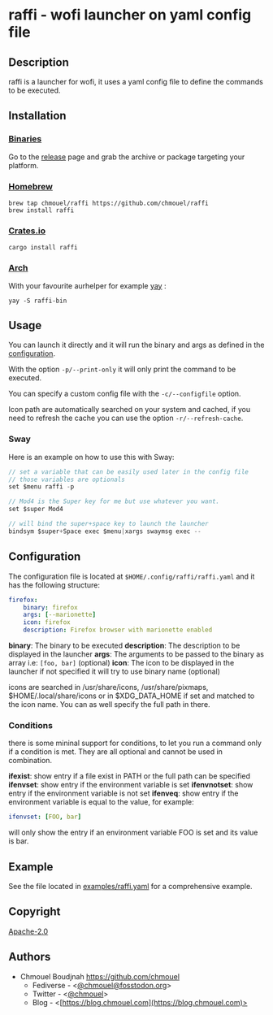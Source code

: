 # raffi - wofi launcher on yaml config file

## Description

raffi is a launcher for wofi, it uses a yaml config file to define the commands to be executed.

## Installation

### [Binaries](https://github.com/chmouel/raffi/releases)

Go to the [release](https://github.com/chmouel/raffi/releases) page and grab
the archive or package targeting your platform.

### [Homebrew](https://homebrew.sh)

```shell
brew tap chmouel/raffi https://github.com/chmouel/raffi
brew install raffi
```

### [Crates.io](https://crates.io/crates/raffi)

```shell
cargo install raffi
```

### [Arch](https://aur.archlinux.org/packages/raffi-bin)

With your favourite aurhelper for example [yay](https://github.com/Jguer/yay) :

```shell
yay -S raffi-bin
```
## Usage

You can launch it directly and it will run the binary and args as defined in the [configuration](#configuration).

With the option `-p/--print-only` it will only print the command to be executed.

You can specify a custom config file with the `-c/--configfile` option.

Icon path are automatically searched on your system and cached, if you need to refresh the cache 
you can use the option `-r/--refresh-cache`.

### Sway

Here is an example on how to use this with Sway:

```c
// set a variable that can be easily used later in the config file
// those variables are optionals
set $menu raffi -p

// Mod4 is the Super key for me but use whatever you want.
set $super Mod4

// will bind the super+space key to launch the launcher
bindsym $super+Space exec $menu|xargs swaymsg exec --
```

## Configuration

The configuration file is located at `$HOME/.config/raffi/raffi.yaml` and it has the following structure:

```yaml
firefox:
    binary: firefox
    args: [--marionette]
    icon: firefox
    description: Firefox browser with marionette enabled
```

**binary**: The binary to be executed
**description**: The description to be displayed in the launcher
**args**: The arguments to be passed to the binary as array i.e: `[foo, bar]` (optional)
**icon**: The icon to be displayed in the launcher if not specified it will try to use binary name (optional)

icons are searched in /usr/share/icons, /usr/share/pixmaps,
$HOME/.local/share/icons or in $XDG_DATA_HOME if set  and matched to the icon
name. You can as well specify the full path in there.

### Conditions

there is some mininal support for conditions, to let you run a command only if
a condition is met. They are all optional and cannot be used in combination.

**ifexist**: show entry if a file exist in PATH or the full path can be specified
**ifenvset**: show entry if the environment variable is set
**ifenvnotset**: show entry if the environment variable is not set
**ifenveq**: show entry if the environment variable is equal to the value, for example:

```yaml
ifenvset: [FOO, bar]
```

will only show the entry if an environment variable FOO is set and its value is bar.

## Example

See the file located in [examples/raffi.yaml](./examples/raffi.yaml) for a comprehensive example.

## Copyright

[Apache-2.0](./LICENSE)

## Authors

- Chmouel Boudjnah <https://github.com/chmouel>
  - Fediverse - <[@chmouel@fosstodon.org](https://fosstodon.org/@chmouel)>
  - Twitter - <[@chmouel](https://twitter.com/chmouel)>
  - Blog  - <[https://blog.chmouel.com](https://blog.chmouel.com)>
